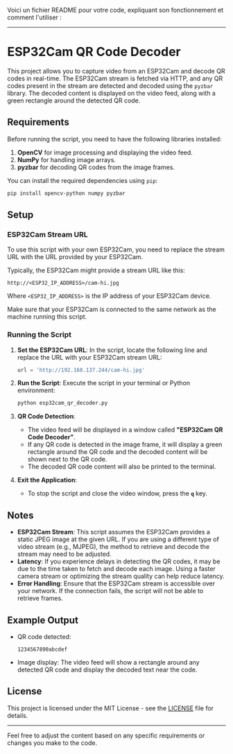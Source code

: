 Voici un fichier README pour votre code, expliquant son fonctionnement et comment l'utiliser :

---

# ESP32Cam QR Code Decoder

This project allows you to capture video from an ESP32Cam and decode QR codes in real-time. The ESP32Cam stream is fetched via HTTP, and any QR codes present in the stream are detected and decoded using the `pyzbar` library. The decoded content is displayed on the video feed, along with a green rectangle around the detected QR code.

## Requirements

Before running the script, you need to have the following libraries installed:

1. **OpenCV** for image processing and displaying the video feed.
2. **NumPy** for handling image arrays.
3. **pyzbar** for decoding QR codes from the image frames.

You can install the required dependencies using `pip`:

```bash
pip install opencv-python numpy pyzbar
```

## Setup

### ESP32Cam Stream URL

To use this script with your own ESP32Cam, you need to replace the stream URL with the URL provided by your ESP32Cam. 

Typically, the ESP32Cam might provide a stream URL like this:
```
http://<ESP32_IP_ADDRESS>/cam-hi.jpg
```
Where `<ESP32_IP_ADDRESS>` is the IP address of your ESP32Cam device.

Make sure that your ESP32Cam is connected to the same network as the machine running this script.

### Running the Script

1. **Set the ESP32Cam URL**:
   In the script, locate the following line and replace the URL with your ESP32Cam stream URL:
   ```python
   url = 'http://192.168.137.244/cam-hi.jpg'
   ```

2. **Run the Script**:
   Execute the script in your terminal or Python environment:
   ```bash
   python esp32cam_qr_decoder.py
   ```

3. **QR Code Detection**:
   - The video feed will be displayed in a window called **"ESP32Cam QR Code Decoder"**.
   - If any QR code is detected in the image frame, it will display a green rectangle around the QR code and the decoded content will be shown next to the QR code.
   - The decoded QR code content will also be printed to the terminal.

4. **Exit the Application**:
   - To stop the script and close the video window, press the **`q`** key.

## Notes

- **ESP32Cam Stream**: This script assumes the ESP32Cam provides a static JPEG image at the given URL. If you are using a different type of video stream (e.g., MJPEG), the method to retrieve and decode the stream may need to be adjusted.
- **Latency**: If you experience delays in detecting the QR codes, it may be due to the time taken to fetch and decode each image. Using a faster camera stream or optimizing the stream quality can help reduce latency.
- **Error Handling**: Ensure that the ESP32Cam stream is accessible over your network. If the connection fails, the script will not be able to retrieve frames.

## Example Output

- QR code detected:
  ```
  1234567890abcdef
  ```
- Image display: The video feed will show a rectangle around any detected QR code and display the decoded text near the code.

## License

This project is licensed under the MIT License - see the [LICENSE](LICENSE) file for details.

---

Feel free to adjust the content based on any specific requirements or changes you make to the code.
